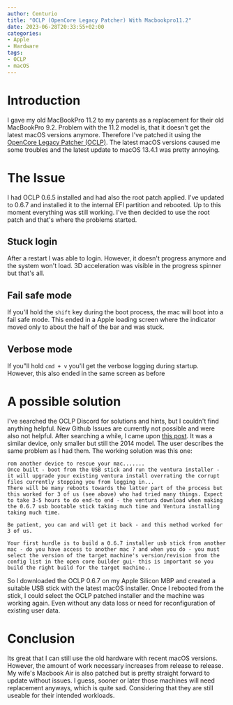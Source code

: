 ```yaml
---
author: Centurio
title: "OCLP (OpenCore Legacy Patcher) With Macbookpro11.2"
date: 2023-06-28T20:33:55+02:00
categories:
- Apple
- Hardware
tags:
- OCLP
- macOS
---
```

# Introduction
I gave my old MacBookPro 11.2 to my parents as a replacement for their old MacBookPro 9.2. Problem with the 11.2 model is, that it doesn't get the latest macOS versions anymore. Therefore I've patched it using the [OpenCore Legacy Patcher (OCLP)](https://github.com/dortania/OpenCore-Legacy-Patcher). The latest macOS versions caused me some troubles and the latest update to macOS 13.4.1 was pretty annoying.

# The Issue
I had OCLP 0.6.5 installed and had also the root patch applied. I've updated to 0.6.7 and installed it to the internal EFI partition and rebooted. Up to this moment everything was still working. I've then decided to use the root patch and that's where the problems started.

## Stuck login
After a restart I was able to login. However, it doesn't progress anymore and the system won't load. 3D acceleration was visible in the progress spinner but that's all.

## Fail safe mode
If you'll hold the `shift` key during the boot process, the mac will boot into a fail safe mode. This ended in a Apple loading screen where the indicator moved only to about the half of the bar and was stuck.

## Verbose mode
If you"ll hold `cmd + v` you'll get the verbose logging during startup. However, this also ended in the same screen as before

# A possible solution
I've searched the OCLP Discord for solutions and hints, but I couldn't find anything helpful. New Github Issues are currently not possible and were also not helpful. After searching a while, I came upon [this post](https://forums.macrumors.com/threads/stuck-on-login-screen-after-opencore-update.2391416/). It was a similar device, only smaller but still the 2014 model. The user describes the same problem as I had them. The working solution was this one:

```
rom another device to rescue your mac.......
Once built - boot from the USB stick and run the ventura installer - it will upgrade your existing ventura install overrating the corrupt files currently stopping you from logging in...
There will be many reboots towards the latter part of the process but this worked for 3 of us (see above) who had tried many things. Expect to take 3-5 hours to do end-to end - the ventura download when making the 0.6.7 usb bootable stick taking much time and Ventura installing taking much time.

Be patient, you can and will get it back - and this method worked for 3 of us.

Your first hurdle is to build a 0.6.7 installer usb stick from another mac - do you have access to another mac ? and when you do - you must select the version of the target machine's version/revision from the config list in the open core builder gui- this is important so you build the right build for the target machine..
```

So I downloaded the OCLP 0.6.7 on my Apple Silicon MBP and created a suitable USB stick with the latest macOS installer. Once I rebooted from the stick, I could select the OCLP patched installer and the machine was working again. Even without any data loss or need for reconfiguration of existing user data.

# Conclusion
Its great that I can still use the old hardware with recent macOS versions. However, the amount of work necessary increases from release to release. My wife's Macbook Air is also patched but is pretty straight forward to update without issues. I guess, sooner or later those machines will need replacement anyways, which is quite sad. Considering that they are still useable for their intended workloads.